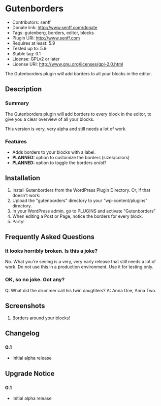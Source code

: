 # Gutenborders
* Contributors: senff
* Donate link: http://www.senff.com/donate
* Tags: gutenberg, borders, editor, blocks
* Plugin URI: http://www.senff.com
* Requires at least: 5.9
* Tested up to: 5.9
* Stable tag: 0.1
* License: GPLv2 or later
* License URI: http://www.gnu.org/licenses/gpl-2.0.html

The Gutenborders plugin will add borders to all your blocks in the editor.


## Description

### Summary

The Gutenborders plugin will add borders to every block in the editor, to give you a clear overview of all your blocks.

This version is very, very alpha and still needs a lot of work.


### Features

* Adds borders to your blocks with a label.
* **PLANNED:** option to customize the borders (sizes/colors)
* **PLANNED:** option to toggle the borders on/off


## Installation 

1. Install Gutenborders from the WordPress Plugin Directory. Or, if that doesn't work:
2. Upload the "gutenborders" directory to your "wp-content/plugins" directory.
3. In your WordPress admin, go to PLUGINS and activate "Gutenborders"
4. When editing a Post or Page, notice the borders for every block.
5. Party!


## Frequently Asked Questions

### It looks horribly broken. Is this a joke?
No. What you're seeing is a very, very early release that still needs a lot of work. Do not use this in a production environment. Use it for testing only.

### OK, so no joke. Got any?
Q: What did the drummer call his twin daughters?
A: Anna One, Anna Two.


## Screenshots

1. Borders around your blocks!


## Changelog

### 0.1 
* Initial alpha release 


## Upgrade Notice 

### 0.1 
* Initial alpha release 
